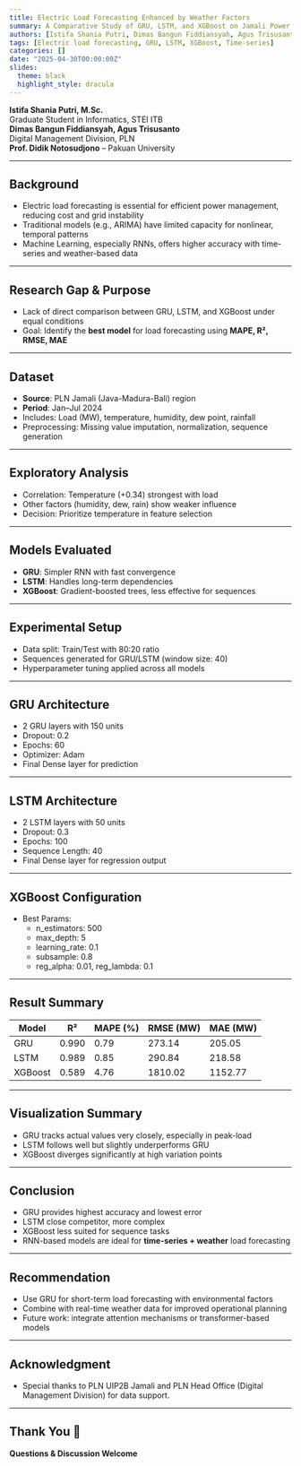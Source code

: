 ```yaml
---
title: Electric Load Forecasting Enhanced by Weather Factors
summary: A Comparative Study of GRU, LSTM, and XGBoost on Jamali Power System with Weather Data
authors: [Istifa Shania Putri, Dimas Bangun Fiddiansyah, Agus Trisusanto, Didik Notosudjono]
tags: [Electric load forecasting, GRU, LSTM, XGBoost, Time-series]
categories: []
date: "2025-04-30T00:00:00Z"
slides:
  theme: black
  highlight_style: dracula
---
```


**Istifa Shania Putri, M.Sc.**  
Graduate Student in Informatics, STEI ITB  
**Dimas Bangun Fiddiansyah, Agus Trisusanto**  
Digital Management Division, PLN  
**Prof. Didik Notosudjono** – Pakuan University

---

## Background

- Electric load forecasting is essential for efficient power management, reducing cost and grid instability
- Traditional models (e.g., ARIMA) have limited capacity for nonlinear, temporal patterns
- Machine Learning, especially RNNs, offers higher accuracy with time-series and weather-based data

---

## Research Gap & Purpose

- Lack of direct comparison between GRU, LSTM, and XGBoost under equal conditions
- Goal: Identify the **best model** for load forecasting using **MAPE, R², RMSE, MAE**

---

## Dataset

- **Source**: PLN Jamali (Java-Madura-Bali) region  
- **Period**: Jan–Jul 2024  
- Includes: Load (MW), temperature, humidity, dew point, rainfall  
- Preprocessing: Missing value imputation, normalization, sequence generation

---

## Exploratory Analysis

- Correlation: Temperature (+0.34) strongest with load  
- Other factors (humidity, dew, rain) show weaker influence  
- Decision: Prioritize temperature in feature selection

---

## Models Evaluated

- **GRU**: Simpler RNN with fast convergence  
- **LSTM**: Handles long-term dependencies  
- **XGBoost**: Gradient-boosted trees, less effective for sequences

---

## Experimental Setup

- Data split: Train/Test with 80:20 ratio  
- Sequences generated for GRU/LSTM (window size: 40)  
- Hyperparameter tuning applied across all models

---

## GRU Architecture

- 2 GRU layers with 150 units  
- Dropout: 0.2  
- Epochs: 60  
- Optimizer: Adam  
- Final Dense layer for prediction

---

## LSTM Architecture

- 2 LSTM layers with 50 units  
- Dropout: 0.3  
- Epochs: 100  
- Sequence Length: 40  
- Final Dense layer for regression output

---

## XGBoost Configuration

- Best Params:  
  - n_estimators: 500  
  - max_depth: 5  
  - learning_rate: 0.1  
  - subsample: 0.8  
  - reg_alpha: 0.01, reg_lambda: 0.1

---

## Result Summary

| Model    | R²     | MAPE (%) | RMSE (MW) | MAE (MW) |
|----------|--------|-----------|-------------|------------|
| GRU      | 0.990 | 0.79      | 273.14     | 205.05     |
| LSTM     | 0.989 | 0.85      | 290.84     | 218.58     |
| XGBoost  | 0.589 | 4.76      | 1810.02    | 1152.77    |

---

## Visualization Summary

- GRU tracks actual values very closely, especially in peak-load  
- LSTM follows well but slightly underperforms GRU  
- XGBoost diverges significantly at high variation points

---

## Conclusion

- GRU provides highest accuracy and lowest error  
- LSTM close competitor, more complex  
- XGBoost less suited for sequence tasks  
- RNN-based models are ideal for **time-series + weather** load forecasting

---

## Recommendation

- Use GRU for short-term load forecasting with environmental factors  
- Combine with real-time weather data for improved operational planning  
- Future work: integrate attention mechanisms or transformer-based models

---

## Acknowledgment

- Special thanks to PLN UIP2B Jamali and PLN Head Office (Digital Management Division) for data support.

---

## Thank You 🙏  
**Questions & Discussion Welcome**
